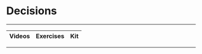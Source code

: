 # Decisions

----

Videos              |Exercises                      |Kit
:-------------------|:------------------------------|:-------------------------

----
